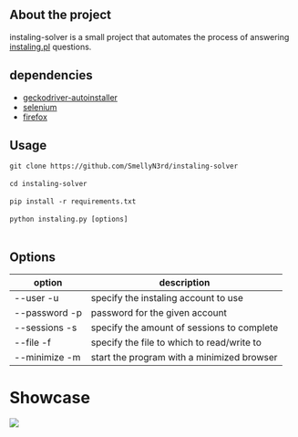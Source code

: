 ## About the project
instaling-solver is a small project that automates the process of answering [instaling.pl](https://instaling.pl/) questions.


## dependencies
- [geckodriver-autoinstaller](https://pypi.org/project/geckodriver-autoinstaller/)
- [selenium](https://pypi.org/project/selenium/)
- [firefox](https://www.mozilla.org/firefox/new/)


## Usage

`git clone https://github.com/SmellyN3rd/instaling-solver`</br></br>
`cd instaling-solver`</br></br>
`pip install -r requirements.txt`</br></br>
`python instaling.py [options]`</br></br>

## Options
option        | description
------------- | -------------
--user    -u        | specify the instaling account to use
--password    -p    | password for the given account
--sessions -s    | specify the amount of sessions to complete
--file    -f        | specify the file to which to read/write to
--minimize    -m    | start the program with a minimized browser

# Showcase
<img src="https://media.giphy.com/media/njjiYq0zcxNpkfeV02/giphy.gif" >
